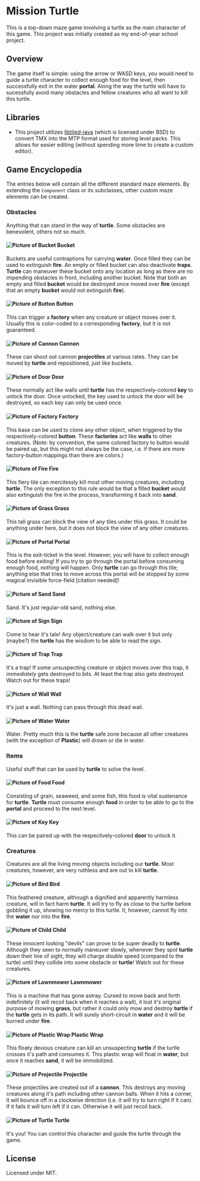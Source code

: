 # Mission Turtle

This is a top-down maze game involving a turtle as the main character of this game. This project was 
initially created as my end-of-year school project. 

## Overview
The game itself is simple: using the arrow or WASD keys, you would need to guide a turtle character 
to collect enough food for the level, then successfully exit in the water **portal**. Along the 
way the turtle will have to sucessfully avoid many obstacles and fellow creatures who all want 
to kill this turtle. 

## Libraries
 * This project utilizes [libtiled-java][22] (which is licensed under BSD) to convert TMX into the 
   MTP format used for storing level packs. This allows for easier editing (without spending more
   time to create a custom editor).

## Game Encyclopedia
The entries below will contain all the different standard maze elements. By extending the 
`Component` class or its subclasses, other custom maze elements can be created. 

### Obstacles
Anything that can stand in the way of **turtle**. Some obstacles are benevolent, others not so 
much.

#### ![Picture of Bucket][1] Bucket
Buckets are useful contraptions for carrying **water**. Once filled they can be used to 
extinguish **fire**. An empty or filled bucket can also deactivate **traps**. **Turtle** can 
maneuver these bucket onto any location as long as there are no impending obstacles in front, 
including another bucket. Note that both an empty and filled **bucket** would be destroyed once 
moved over **fire** (except that an empty **bucket** would not extinguish **fire**). 

#### ![Picture of Button][2] Button
This can trigger a **factory** when any creature or object moves over it. Usually this is 
color-coded to a corresponding **factory**, but it is not guaranteed.

#### ![Picture of Cannon][3] Cannon
These can shoot out cannon **projectiles** at various rates. They can be moved by **turtle** and
repositioned, just like buckets.  

#### ![Picture of Door][4] Door
These normally act like walls until **turtle** has the respectively-colored **key** to unlock 
the door. Once unlocked, the key used to unlock the door will be destroyed, so each key can only
 be used once.

#### ![Picture of Factory][5] Factory
This base can be used to clone any other object, when triggered by the respectively-colored 
**button**. These **factories** act like **walls** to other creatures.  (Note: by convention, 
the same colored factory to button would be paired up, but this might not always be the case, i.e.
if there are more factory-button mappings than there are colors.)

#### ![Picture of Fire][6] Fire
This fiery tile can mercilessly kill most other moving creatures, including **turtle**. The only
exception to this rule would be that a filled **bucket** would also extinguish the fire in the 
process, transforming it back into **sand**. 

#### ![Picture of Grass][7] Grass
This tall grass can block the view of any tiles under this grass. It could be anything under 
here, but it does not block the view of any other creatures. 

#### ![Picture of Portal][8] Portal
This is the exit-ticket in the level. However, you will have to collect enough food before 
exiting! If you try to go through the portal before consuming enough food, nothing will happen. 
Only **turtle** can go through this tile; anything else that tries to move across this portal 
will be stopped by some magical invisible force-field \[citation needed\]!

#### ![Picture of Sand][9] Sand
Sand. It's just regular-old sand, nothing else.

#### ![Picture of Sign][10] Sign
Come to hear it's tale! Any object/creature can walk over it but only (maybe?) the **turtle** 
has the wisdom to be able to read the sign.

#### ![Picture of Trap][11] Trap
It's a trap! If some unsuspecting creature or object moves over this trap, it *immediately* gets
destroyed to bits. At least the trap also gets destroyed. Watch out for these traps!

#### ![Picture of Wall][12] Wall
It's just a wall. Nothing can pass through this dead wall.

#### ![Picture of Water][13] Water
Water. Pretty much this is the **turtle** safe zone because all other creatures (with the 
exception of **Plastic**) will drown or die in water.

### Items
Useful stuff that can be used by **turtle** to solve the level.

#### ![Picture of Food][14] Food
Consisting of grain, seaweed, and some fish, this food is vital sustenance for **turtle**. 
**Turtle** must consume enough **food** in order to be able to go to the **portal** and proceed 
to the next level. 

#### ![Picture of Key][15] Key
This can be paired up with the respectively-colored **door** to unlock it.

### Creatures
Creatures are all the living moving objects including our **turtle**. Most creatures, however, 
are very ruthless and are out to kill **turtle**.

#### ![Picture of Bird][16] Bird
This feathered creature, although a dignified and apparently harmless creature, will in fact harm
**turtle**. It will try to fly as close to the turtle before gobbling it up, showing no mercy to
this turtle. It, however, cannot fly into the **water** nor into the **fire**.

#### ![Picture of Child][17] Child
These innocent looking "devils" can prove to be super deadly to **turtle**. Although they seen to
normally maneuver slowly, whenever they spot **turtle** down their line of sight, they will 
charge double speed (compared to the turtle) until they collide into some obstacle or **turtle**!
Watch out for these creatures. 

#### ![Picture of Lawnmower][18] Lawnmower
This is a machine that has gone astray. Cursed to move back and forth indefinitely (it will 
recoil back when it reaches a wall), it lost it's original purpose of mowing **grass**, but 
rather it could only mow and destroy **turtle** if the **turtle** gets in its path. It will 
surely short-circuit in **water** and it will be burned under **fire**.

#### ![Picture of Plastic Wrap][19] Plastic Wrap
This floaty devious creature can kill an unsuspecting **turtle** if the turtle crosses it's path
and consumes it. This plastic wrap will float in **water**, but once it reaches **sand**, it 
will be immobilized. 

#### ![Picture of Projectile][20] Projectile
These projectiles are created out of a **cannon**. This destroys any moving creatures along it's
path including other cannon balls. When it hits a  corner, it will bounce off in a clockwise 
direction (i.e. it will try  to turn right if it can). If it fails it will turn left if it can. 
Otherwise it will just recoil back.

#### ![Picture of Turtle][21] Turtle
It's you! You can control this character and guide the turtle through the game.

## License
Licensed under MIT.

[1]: https://raw.githubusercontent.com/theKidOfArcrania/Mission-Turtle/master/img/Bucket.png
[2]: https://raw.githubusercontent.com/theKidOfArcrania/Mission-Turtle/master/img/Button.png
[3]: https://raw.githubusercontent.com/theKidOfArcrania/Mission-Turtle/master/img/Cannon.png
[4]: https://raw.githubusercontent.com/theKidOfArcrania/Mission-Turtle/master/img/Door.png
[5]: https://raw.githubusercontent.com/theKidOfArcrania/Mission-Turtle/master/img/Factory.png
[6]: https://raw.githubusercontent.com/theKidOfArcrania/Mission-Turtle/master/img/Fire.png
[7]: https://raw.githubusercontent.com/theKidOfArcrania/Mission-Turtle/master/img/Grass.png
[8]: https://raw.githubusercontent.com/theKidOfArcrania/Mission-Turtle/master/img/Portal.png
[9]: https://raw.githubusercontent.com/theKidOfArcrania/Mission-Turtle/master/img/Sand.png
[10]: https://raw.githubusercontent.com/theKidOfArcrania/Mission-Turtle/master/img/Sign.png
[11]: https://raw.githubusercontent.com/theKidOfArcrania/Mission-Turtle/master/img/Trap.png
[12]: https://raw.githubusercontent.com/theKidOfArcrania/Mission-Turtle/master/img/Wall.png
[13]: https://raw.githubusercontent.com/theKidOfArcrania/Mission-Turtle/master/img/Water.png
[14]: https://raw.githubusercontent.com/theKidOfArcrania/Mission-Turtle/master/img/Food.png
[15]: https://raw.githubusercontent.com/theKidOfArcrania/Mission-Turtle/master/img/Key.png
[16]: https://raw.githubusercontent.com/theKidOfArcrania/Mission-Turtle/master/img/Bird.png
[17]: https://raw.githubusercontent.com/theKidOfArcrania/Mission-Turtle/master/img/Child.png
[18]: https://raw.githubusercontent.com/theKidOfArcrania/Mission-Turtle/master/img/Lawnmower.png
[19]: https://raw.githubusercontent.com/theKidOfArcrania/Mission-Turtle/master/img/Plastic.png
[20]: https://raw.githubusercontent.com/theKidOfArcrania/Mission-Turtle/master/img/Ball.png
[21]: https://raw.githubusercontent.com/theKidOfArcrania/Mission-Turtle/master/img/Turtle.png
[22]: https://github.com/bjorn/tiled/tree/master/util/java/libtiled-java